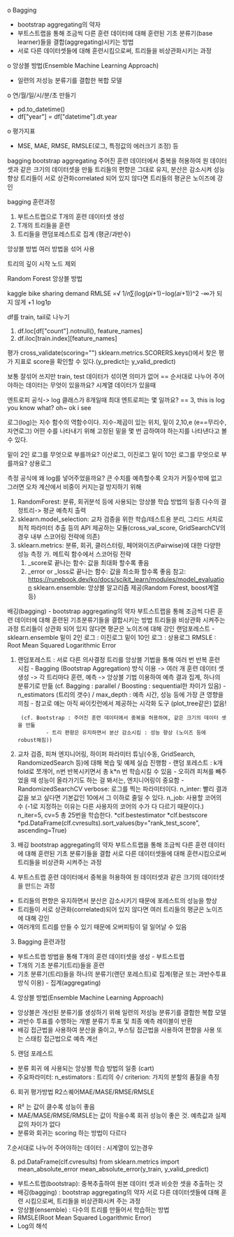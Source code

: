 o Bagging
 - bootstrap aggregating의 약자
 - 부트스트랩을 통해 조금씩 다른 훈련 데이터에 대해 
훈련된 기초 분류기(base learner)들을 결합(aggregating)시키는 방법
 - 서로 다른 데이터셋들에 대해 훈련시킴으로써, 트리들을 비상관화시키는 과정

o 앙상블 방법(Ensemble Machine Learning Approach)
 - 일련의 저성능 분류기를 결합한 복합 모델

o 연/월/일/시/분/초 만들기
 - pd.to_datetime()
 - df["year"] = df["datetime"].dt.year

o 평가지표
 - MSE, MAE, RMSE, RMSLE(로그, 특정값의 에러크기 조정) 등
 
  
bagging
bootstrap aggregating
  주어진 훈련 데이터에서 중복을 허용하여 원 데이터셋과 같은 크기의 데이터셋을 만듦
  트리들의 편향은 그대로 유지, 분산은 감소시켜 성능 향상
  트리들이 서로 상관화correlated 되어 있지 않다면 트리들의 평균은 노이즈에 강인

bagging 훈련과정
1. 부트스트랩으로 T개의 훈련 데이터셋 생성
2. T개의 트리들을 훈련
3. 트리들을 랜덤포레스트로 집계 (평균/과반수)

앙상블 방법
  여러 방법을 섞어 사용
 
트리의 깊이
  시작 노드 제외

Random Forest
  앙상블 방법

kaggle bike sharing demand
RMLSE =√ 1/𝑛∑(log(𝑝𝑖+1)−log(𝑎𝑖+1))^2
-∞가 되지 않게 +1
log1p


df를 train, tail로 나누기
1) df.loc[df["count"].notnull(), feature_names]
2) df.iloc[train.index][feature_names]

  평가
cross_validate(scoring="")
sklearn.metrics.SCORERS.keys()에서 찾은
평가 지표로 score을 확인할 수 있다.(y_predict는 y_valid_predict)

보통 잘섞어 쓰지만
train, test 데이터가 섞이면 의미가 없어 == 순서대로 나누어 주어야하는 데이터는 무엇이 있을까요?
시계열 데이터가 있을때

엔트로피 공식-> log
클래스가 8개일때 최대 엔트로피는 몇 일까요? == 3, this is log you know what? oh~ ok i see 

로그(log)는 지수 함수의 역함수이다. 
지수-제곱이 있는 위치, 밑이 2,10,e (e==무리수, 자연로그)
어떤 수를 나타내기 위해 고정된 밑을 몇 번 곱하여야 하는지를 나타낸다고 볼 수 있다.


밑이 2인 로그를 무엇으로 부를까요?
이산로그, 이진로그
밑이 10인 로그를 무엇으로 부를까요?
상용로그


측정 공식에 왜 log를 넣어주었을까요?
큰 수치를 예측할수록 오차가 커질수밖에 없고 그러면 오차 계산에서 비중이 커지는걸 방지하기 위해

1. RandomForest: 분류, 회귀분석 등에 사용되는 앙상블 학습 방법의 일종
                            다수의 결정트리-> 평균 예측치 출력
2. sklearn.model_selection: 교차 검증을 위한 학습/테스트용 분리, 그리드 서치로 최적 파라미터 추출 등의 API 제공하는 모듈(cross_val_score, GridSearchCV의 경우 내부 스코어링 전략에 의존)
3. sklearn.metrics: 분류, 회귀, 클러스터링, 페어와이즈(Pairwise)에 대한 다양한 성능 측정 
  가. 메트릭 함수에서 스코어링 전략
     1) _score로 끝나는 함수: 값을 최대화 할수록 좋음
     2) _error or _loss로 끝나는 함수: 값을 최소화 할수록 좋음
     참고: https://runebook.dev/ko/docs/scikit_learn/modules/model_evaluation
sklearn.ensemble: 앙상블 알고리즘 제공(Random Forest, boost계열 등)

배깅(bagging) - bootstrap aggregating의 약자 
부트스트랩을 통해 조금씩 다른 훈련 데이터에 대해 훈련된 기초분류기들을 결합시키는 방법
트리들을 비상관화 시켜주는 과정
트리들이 상관화 되어 있지 않다면 평균은 노이즈에 대해 강인
랜덤포레스트 - sklearn.ensemble
밑이 2인 로그 : 이진로그
밑이 10인 로그 : 상용로그
RMSLE : Root Mean Squared Logarithmic Error

1. 랜덤포레스트 : 서로 다른 의사결정 트리를 앙상블 기법을 통해 여러 번 반복 훈련 시킴
        - Bagging (Bootstrap Aggregation) 방식 이용 
                -> 여러 개 훈련 데이터 셋 생성
                -> 각 트리마다 훈련, 예측 
                -> 앙상블 기법 이용하여 예측 결과 집계, 하나의 분류기로 만듦
                (cf. Bagging : parallel / Boosting : sequential한 차이가 있음)
        - n_estimators (트리의 갯수) / max_depth : 예측 시간, 성능 등에 가장 큰 영향을 끼침
        - 참고로 얘는 아직 싸이킷런에서 제공하는 시각화 도구 (plot_tree같은) 없음!

        (cf. Bootstrap : 주어진 훈련 데이터에서 중복을 허용하여, 같은 크기의 데이터 셋을 만듦
                - 트리 편향은 유지하면서 분산 감소시킴 : 성능 향상 (노이즈 등에 robust해짐))

2. 교차 검증, 피쳐 엔지니어링, 하이퍼 파라미터 튜닝(수동, GridSearch, RandomizedSearch 등)에 대해 복습 및 예제 실습 진행함
        - 랜덤 포레스트 : k개 fold로 쪼개어, n번 반복시키면서 총 k*n 번 학습시킬 수 있음
        - 오히려 피쳐를 빼주었을 때 성능이 올라가기도 하는 걸 봐서는, 엔지니어링이 중요함
        - 
RandomizedSearchCV
verbose: 로그를 찍는 파라미터이다.
n_inter: 빨리 결과값을 보고 싶다면 기본값인 10에서 그 이하로 줄일 수 있다.
n_job: 사용할 코어의 수 (-1로 지정하는 이유는 다른 사용자의 코어의 수가 다 다르기 때문이다.)
n_iter=5, cv=5 총 25번을 학습한다.
*clf.bestestimator
*clf.bestscore
*pd.DataFrame(clf.cvresults).sort_values(by="rank_test_score", ascending=True)

1. 배깅
bootstrap aggregating의 약자
부트스트랩을 통해 조금씩 다른 훈련 데이터에 대해 훈련된 기초 분류기들을 결합
서로 다른 데이터셋들에 대해 훈련시킴으로써 트리들을 비상관화 시켜주는 과정

2. 부트스트랩
훈련 데이터에서 중복을 허용하여 원 데이터셋과 같은 크기의 데이터셋을 만드는 과정
- 트리들의 편향은 유지하면서 분산은 감소시키기 때문에 포레스트의 성능을 향상
- 트리들이 서로 상관화(correlated)되어 있지 않다면 여러 트리들의 평균은 노이즈에 대해 강인
- 여러개의 트리를 만들 수 있기 때문에 오버피팅이 덜 일어날 수 있음

3. Bagging 훈련과정
- 부트스트랩 방법을 통해 T개의 훈련 데이터셋을 생성 - 부트스트랩
- T개의 기초 분류기(트리)들을 훈련 
- 기초 분류기(트리)들을 하나의 분류기(랜던 포레스트)로 집계(평균 또는 과반수투표 방식 이용) - 집계(aggregating)

4. 앙상블 방법(Ensemble Machine Learning Approach)
- 앙상블은 개선된 분류기를 생성하기 위해 일련의 저성능 분류기를 결합한 복합 모델
- 과반수 투표를 수행하는 개별 분류기 투표 및 최종 예측 레이블이 반환
- 배깅 접근법을 사용하여 분산을 줄이고, 부스팅 접근법을 사용하여 편향을 사용 또는 스태킹 접근법으로 예측 계선

5. 랜덤 포레스트
- 분류 회귀 에 사용되는 앙상블 학습 방법의 일종 (cart)
- 주요파라미터: n_estimators : 트리의 수/ criterion: 가지의 분할의 품질을 측정

6. 회귀 평가방법
 R2스퀘어MAE/MASE/RMSE/RMSLE
- R² 는 값이 클수록 성능이 좋음
- MAE/MASE/RMSE/RMSLE는 값이 작을수록 회귀 성능이 좋은 것. 예측값과 실제값의 차이가 없다
- 분류와 회귀는 scoring 하는 방법이 다르다

7.순서대로 나누어 주어야하는 데이터 : 시계열이 있는경우

8. pd.DataFrame(clf.cvresults)
from sklearn.metrics import mean_absolute_error
mean_absolute_error(y_train, y_valid_predict)

- 부트스트랩(bootstrap):
중복추출하여 원본 데이터 셋과 비슷한 셋을 추출하는 것
- 배깅(bagging) : 
bootstrap aggregating의 약자
서로 다른 데이터셋들에 대해 훈련 시킴으로써, 트리들을 비상관화시켜 주는 과정
- 앙상블(ensemble) : 다수의 트리를 만들어서 학습하는 방법
- RMSLE(Root Mean Squared Logarithmic Error)
- Log의 해석
